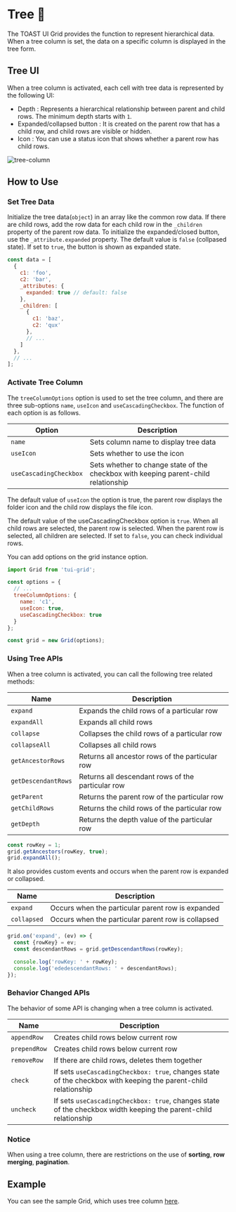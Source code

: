 # Tree 🌳

The TOAST UI Grid provides the function to represent hierarchical data. When a tree column is set, the data on a specific column is displayed in the tree form.

## Tree UI

When a tree column is activated, each cell with tree data is represented by the following UI:

* Depth : Represents a hierarchical relationship between parent and child rows. The minimum depth starts with `1`.
* Expanded/collapsed button : It is created on the parent row that has a child row, and child rows are visible or hidden.
* Icon : You can use a status icon that shows whether a parent row has child rows.

![tree-column](https://user-images.githubusercontent.com/18183560/41633101-0bd39096-7478-11e8-814f-5acbd21ea7d5.png)

## How to Use

### Set Tree Data

Initialize the tree data(`object`) in an array like the common row data. If there are child rows, add the row data for each child row in the `_children` property of the parent row data. To initialize the expanded/closed button, use the `_attribute.expanded` property. The default value is `false` (collpased state). If set to `true`, the button is shown as expanded state.

```js
const data = [
  {
    c1: 'foo',
    c2: 'bar',
    _attributes: {
      expanded: true // default: false
    },
    _children: [
      {
        c1: 'baz',
        c2: 'qux'
      },
      // ...
    ]
  },
  // ...
];
```

### Activate Tree Column

The `treeColumnOptions` option is used to set the tree column, and there are three sub-options `name`, `useIcon` and `useCascadingCheckbox`. The function of each option is as follows.

| Option | Description |
| --- | --- |
| `name` | Sets column name to display tree data |
| `useIcon` | Sets whether to use the icon |
| `useCascadingCheckbox` | Sets whether to change state of the checkbox with keeping parent-child relationship |

The default value of `useIcon` the option is true, the parent row displays the folder icon and the child row displays the file icon.

The default value of the useCascadingCheckbox option is `true`. When all child rows are selected, the parent row is selected. When the parent row is selected, all children are selected. If set to `false`, you can check individual rows.

You can add options on the grid instance option.

```js
import Grid from 'tui-grid';

const options = {
  // ...
  treeColumnOptions: {
    name: 'c1',
    useIcon: true,
    useCascadingCheckbox: true
  }
};

const grid = new Grid(options);
```

### Using Tree APIs

When a tree column is activated, you can call the following tree related methods:

| Name | Description |
| --- | --- |
| `expand` | Expands the child rows of a particular row |
| `expandAll` | Expands all child rows |
| `collapse` | Collapses the child rows of a particular row |
| `collapseAll` | Collapses all child rows |
| `getAncestorRows` | Returns all ancestor rows of the particular row |
| `getDescendantRows` | Returns all descendant rows of the particular row |
| `getParent` | Returns the parent row of the particular row |
| `getChildRows` | Returns the child rows of the particular row |
| `getDepth` | Returns the depth value of the particular row |

```js
const rowKey = 1;
grid.getAncestors(rowKey, true);
grid.expandAll();
```
It also provides custom events and occurs when the parent row is expanded or collapsed.

| Name | Description |
| --- | --- |
| `expand` | Occurs when the particular parent row is expanded |
| `collapsed` | Occurs when the particular parent row is collapsed |

```js
grid.on('expand', (ev) => {
  const {rowKey} = ev;
  const descendantRows = grid.getDescendantRows(rowKey);

  console.log('rowKey: ' + rowKey);
  console.log('ededescendantRows: ' + descendantRows);
});
```

### Behavior Changed APIs

The behavior of some API is changing when a tree column is activated.

| Name | Description |
| --- | --- |
| `appendRow` | Creates child rows below current row  |
| `prependRow` | Creates child rows below current row |
| `removeRow` | If there are child rows, deletes them together |
| `check` | If sets `useCascadingCheckbox: true`, changes state of the checkbox with keeping the parent-child relationship |
| `uncheck` | If sets `useCascadingCheckbox: true`, changes state of the checkbox width keeping the parent-child relationship |

### Notice

When using a tree column, there are restrictions on the use of **sorting**, **row merging**, **pagination**.

## Example

You can see the sample Grid, which uses tree column [here](https://nhn.github.io/tui.grid/latest/tutorial-example14-tree).